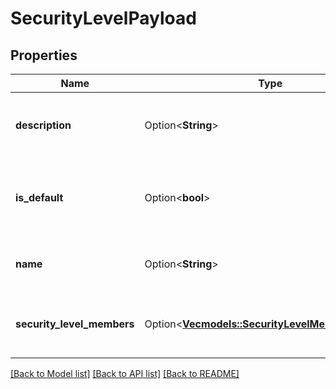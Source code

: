# SecurityLevelPayload

## Properties

Name | Type | Description | Notes
------------ | ------------- | ------------- | -------------
**description** | Option<**String**> | The description of the security level | [optional]
**is_default** | Option<**bool**> | Whether the security level is default for the security scheme | [optional]
**name** | Option<**String**> | The name of the security level | [optional]
**security_level_members** | Option<[**Vec<models::SecurityLevelMemberPayload>**](SecurityLevelMemberPayload.md)> | The members of the security level | [optional]

[[Back to Model list]](../README.md#documentation-for-models) [[Back to API list]](../README.md#documentation-for-api-endpoints) [[Back to README]](../README.md)


